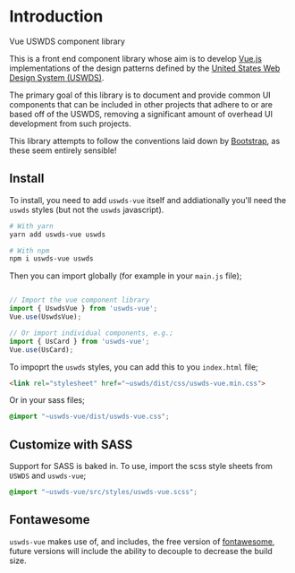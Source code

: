 # Introduction

Vue USWDS component library

This is a front end component library whose aim is to develop [Vue.js](https://vuejs.org/) implementations of the design patterns defined by the [United States Web Design System (USWDS)](https://designsystem.digital.gov/). 

The primary goal of this library is to document and provide common UI components that can be included in other projects that adhere to or are based off of the USWDS, removing a significant amount of overhead UI development from such projects.

This library attempts to follow the conventions laid down by [Bootstrap](https://getbootstrap.org/), as these seem entirely sensible!

## Install

To install, you need to add `uswds-vue` itself and addiationally you'll need the `uswds` styles (but not the `uswds` javascript).

``` bash
# With yarn
yarn add uswds-vue uswds

# With npm
npm i uswds-vue uswds
```

Then you can import globally (for example in your `main.js` file);

``` js

// Import the vue component library
import { UswdsVue } from 'uswds-vue';
Vue.use(UswdsVue);

// Or import individual components, e.g.;
import { UsCard } from 'uswds-vue';
Vue.use(UsCard);

```

To impoprt the `uswds` styles, you can add this to you `index.html` file;

```html
<link rel="stylesheet" href="~uswds/dist/css/uswds-vue.min.css">
```

Or in your sass files;

```scss
@import "~uswds-vue/dist/uswds-vue.css";
```

## Customize with SASS

Support for SASS is baked in. To use, import the scss style sheets from `USWDS` and `uswds-vue`;

```scss
@import "~uswds-vue/src/styles/uswds-vue.scss";
```

## Fontawesome

`uswds-vue` makes use of, and includes, the free version of [fontawesome](https://fontawesome.com/), future versions will include the ability to decouple to decrease the build size.
